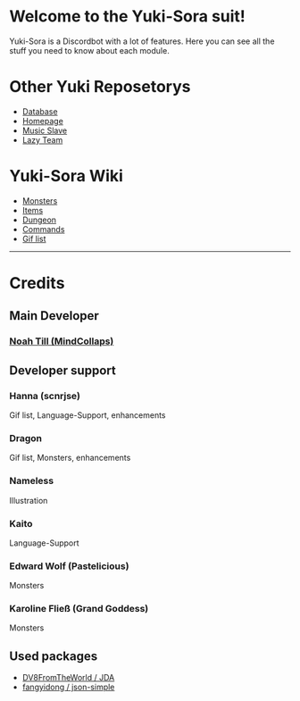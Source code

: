 # Welcome to the Yuki-Sora suit!
Yuki-Sora is a Discordbot with a lot of features. Here you can see all the stuff you need to know about each module.

# Other Yuki Reposetorys
* [Database](https://github.com/Weebs-Kingdom/Yuki-Sora-Database)
* [Homepage](https://github.com/Weebs-Kingdom/weebskingdom.com)
* [Music Slave](https://github.com/Weebs-Kingdom/Yuki-Sora-MusicSlave)
* [Lazy Team](https://github.com/MindCollaps/Lazy-Team)

# Yuki-Sora Wiki
* [Monsters](https://github.com/NeoMC2/Yuki-Sora/wiki/Monsters)
* [Items](https://github.com/NeoMC2/Yuki-Sora/wiki/Item)
* [Dungeon](https://github.com/MindCollaps/Yuki-Sora/wiki/Dungeon)
* [Commands](https://github.com/NeoMC2/Yuki-Sora/wiki/Commands)
* [Gif list](https://github.com/NeoMC2/Yuki-Sora/wiki/Gifs)


***


# Credits 

## Main Developer
### [Noah Till (MindCollaps)](https://github.com/mindcollaps)

## Developer support
### Hanna (scnrjse)
Gif list, Language-Support, enhancements

### Dragon
Gif list, Monsters, enhancements

### Nameless
Illustration

### Kaito 
Language-Support

### Edward Wolf (Pastelicious) 
Monsters

### Karoline Fließ (Grand Goddess)
Monsters

## Used packages
* [DV8FromTheWorld / JDA](https://github.com/DV8FromTheWorld/JDA)
* [fangyidong / json-simple](https://github.com/fangyidong/json-simple)
